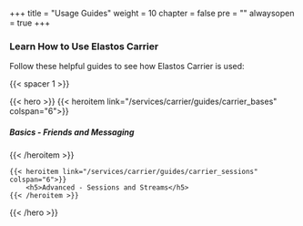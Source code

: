 

+++
title = "Usage Guides"
weight = 10
chapter = false
pre = ""
alwaysopen = true
+++

### Learn How to Use Elastos Carrier

Follow these helpful guides to see how Elastos Carrier is used:

{{< spacer 1 >}}

{{< hero >}}
    {{< heroitem link="/services/carrier/guides/carrier_bases" colspan="6">}}
        <h5>Basics - Friends and Messaging</h5>
    {{< /heroitem >}}
    
    {{< heroitem link="/services/carrier/guides/carrier_sessions" colspan="6">}}
        <h5>Advanced - Sessions and Streams</h5>
    {{< /heroitem >}}
        
{{< /hero >}}

